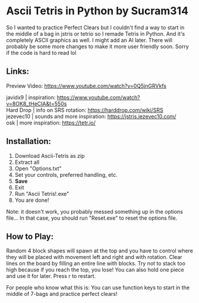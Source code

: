 # Ascii Tetris in Python by Sucram314

So I wanted to practice Perfect Clears but I couldn't find a way to start in the middle of a bag in jstris or tetrio so I remade Tetris in Python. And it's completely ASCII graphics as well. I might add an AI later. There will probably be some more changes to make it more user friendly soon. Sorry if the code is hard to read lol

## Links:  
Preview Video: https://www.youtube.com/watch?v=0Q5jnGRVkfs

javidx9   | inspiration: https://www.youtube.com/watch?v=8OK8_tHeCIA&t=550s  
Hard Drop | info on SRS rotation: https://harddrop.com/wiki/SRS  
jezevec10 | sounds and more inspiration: https://jstris.jezevec10.com/  
osk       | more inspiration: https://tetr.io/ 

## Installation:  
1. Download Ascii-Tetris as zip  
2. Extract all  
3. Open "Options.txt"  
4. Set your controls, preferred handling, etc.  
5. **Save**  
6. Exit  
7. Run "Ascii Tetris!.exe"  
8. You are done!  

Note: it doesn't work, you probably messed something up in the options file... In that case, you should run "Reset.exe" to reset the options file.  

## How to Play:  
Random 4 block shapes will spawn at the top and you have to control where they will be placed with movement left and right and with rotation. Clear lines on the board by filling an entire line with blocks. Try not to stack too high because if you reach the top, you lose! You can also hold one piece and use it for later. Press r to restart.  

For people who know what this is: You can use function keys to start in the middle of 7-bags and practice perfect clears!   

